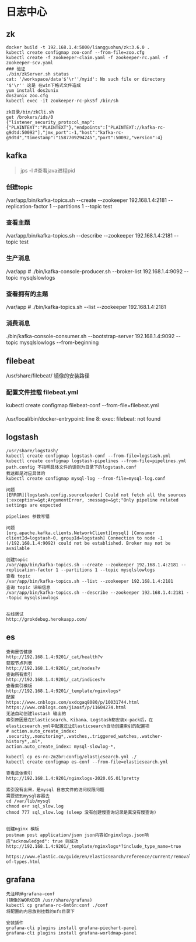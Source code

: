 # 日志中心

## zk
```
docker build -t 192.168.1.4:5000/liangguohun/zk:3.6.0 .
kubectl create configmap zoo-conf --from-file=zoo.cfg
kubectl create -f zookeeper-claim.yaml -f zookeeper-rc.yaml -f zookeeper-scv.yaml
### 验证
./bin/zkServer.sh status
cat: '/workspace/data'$'\r''/myid': No such file or directory
'$'\r'' 这是 在win下格式文件造成 
yum install dos2unix
dos2unix zoo.cfg
kubectl exec -it zookeeper-rc-pks5f /bin/sh

zk目录/bin/zkCli.sh
get /brokers/ids/0
{"listener_security_protocol_map":{"PLAINTEXT":"PLAINTEXT"},"endpoints":["PLAINTEXT://kafka-rc-g9dtd:50092"],"jmx_port":-1,"host":"kafka-rc-g9dtd","timestamp":"1587709294245","port":50092,"version":4}
```

## kafka

> jps -l #查看java进程pid

### 创建topic
/var/app/bin/kafka-topics.sh --create --zookeeper 192.168.1.4:2181 --replication-factor 1 --partitions 1 --topic test
### 查看主题
/var/app/bin/kafka-topics.sh --describe --zookeeper 192.168.1.4:2181 --topic test
### 生产消息
/var/app # ./bin/kafka-console-producer.sh --broker-list 192.168.1.4:9092 --topic mysqlslowlogs
### 查看拥有的主题
/var/app # ./bin/kafka-topics.sh --list --zookeeper 192.168.1.4:2181
### 消费消息
./bin/kafka-console-consumer.sh --bootstrap-server 192.168.1.4:9092 --topic mysqlslowlogs --from-beginning 
## filebeat
/usr/share/filebeat/ 镜像的安装路径
### 配置文件挂载 filebeat.yml
kubectl create configmap filebeat-conf --from-file=filebeat.yml
####      
/usr/local/bin/docker-entrypoint: line 8: exec: filebeat: not found 


## logstash
```
/usr/share/logstash/
kubectl create configmap logstash-conf --from-file=logstash.yml
kubectl create configmap logstash-pipelines --from-file=pipelines.yml
path.config 不指明具体文件的话则为目录下的logstash.conf
我这都是对应具体的
kubectl create configmap mysql-log --from-file=mysql-log.conf

问题
[ERROR][logstash.config.sourceloader] Could not fetch all the sources {:exception=&gt;ArgumentError, :message=&gt;"Only pipeline related settings are expected

pipelines 参数写错

问题
[org.apache.kafka.clients.NetworkClient][mysql] [Consumer clientId=logstash-0, groupId=logstash] Connection to node -1 (/192.168.1.4:9092) could not be established. Broker may not be available

创建topic
/var/app/bin/kafka-topics.sh --create --zookeeper 192.168.1.4:2181 --replication-factor 1 --partitions 1 --topic mysqlslowlogs
查看 topic
/var/app/bin/kafka-topics.sh --list --zookeeper 192.168.1.4:2181
查询 topic 详细信息
/var/app/bin/kafka-topics.sh --describe --zookeeper 192.168.1.4:2181 --topic mysqlslowlogs


在线调试
http://grokdebug.herokuapp.com/
```



## es
```
查询是否健康
http://192.168.1.4:9201/_cat/health?v
获取节点列表
http://192.168.1.4:9201/_cat/nodes?v
查询所有索引
http://192.168.1.4:9201/_cat/indices?v
查看索引模板
http://192.168.1.4:9201/_template/nginxlogs*
配置
https://www.cnblogs.com/sxdcgaq8080/p/10031744.html
https://www.cnblogs.com/jiaosf/p/11604274.html
无法自动创建lostash 输出的
索引原因是在Elasticsearch、Kibana、Logstash都安装x-pack后，在elasticsearch.yml中配置过让Elasticsearch自动创建索引的配置项
# action.auto_create_index: .security,.monitoring*,.watches,.triggered_watches,.watcher-history*,.ml*,
action.auto_create_index: mysql-slowlog-*,

kubectl cp es-rc-2m2br:config/elasticsearch.yml ./
kubectl create configmap es-conf --from-file=elasticsearch.yml 

查看具体索引
http://192.168.1.4:9201/nginxlogs-2020.05.01?pretty

索引没有出来，是mysql 日志文件的访问权限问题
需要进到mysql容器去
cd /var/lib/mysql
chmod o+r sql_slow.log
chmod 777 sql_slow.log (sleep 没有创建慢查询记录是真没有慢查询)


创建nginx 模板
postman post application/json json内容如nginxlogs.json响应"acknowledged": true 则成功
http://192.168.1.4:9201/_template/nginxlogs*?include_type_name=true

https://www.elastic.co/guide/en/elasticsearch/reference/current/removal-of-types.html
```


## grafana
```
先注释掉grafana-conf
(镜像的WORKDIR /usr/share/grafana)
kubectl cp grafana-rc-6mt6n:conf ./conf
将配置的内容放到挂载的nfs目录下

安装插件
grafana-cli plugins install grafana-piechart-panel
grafana-cli plugins install grafana-worldmap-panel
```